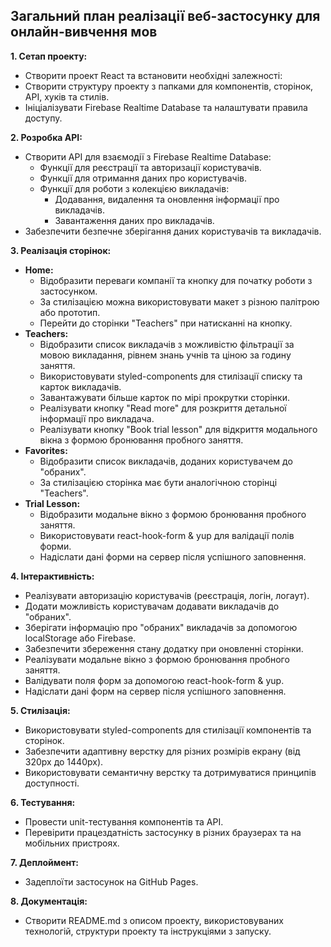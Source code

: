 ## Загальний план реалізації веб-застосунку для онлайн-вивчення мов

**1. Сетап проекту:**

- Створити проект React та встановити необхідні залежності:
- Створити структуру проекту з папками для компонентів, сторінок, API, хуків та стилів.
- Ініціалізувати Firebase Realtime Database та налаштувати правила доступу.

**2. Розробка API:**

- Створити API для взаємодії з Firebase Realtime Database:
  - Функції для реєстрації та авторизації користувачів.
  - Функції для отримання даних про користувачів.
  - Функції для роботи з колекцією викладачів:
    - Додавання, видалення та оновлення інформації про викладачів.
    - Завантаження даних про викладачів.
- Забезпечити безпечне зберігання даних користувачів та викладачів.

**3. Реалізація сторінок:**

- **Home:**
  - Відобразити переваги компанії та кнопку для початку роботи з застосунком.
  - За стилізацією можна використовувати макет з різною палітрою або прототип.
  - Перейти до сторінки "Teachers" при натисканні на кнопку.
- **Teachers:**
  - Відобразити список викладачів з можливістю фільтрації за мовою викладання, рівнем знань учнів та ціною за годину заняття.
  - Використовувати styled-components для стилізації списку та карток викладачів.
  - Завантажувати більше карток по мірі прокрутки сторінки.
  - Реалізувати кнопку "Read more" для розкриття детальної інформації про викладача.
  - Реалізувати кнопку "Book trial lesson" для відкриття модального вікна з формою бронювання пробного заняття.
- **Favorites:**
  - Відобразити список викладачів, доданих користувачем до "обраних".
  - За стилізацією сторінка має бути аналогічною сторінці "Teachers".
- **Trial Lesson:**
  - Відобразити модальне вікно з формою бронювання пробного заняття.
  - Використовувати react-hook-form & yup для валідації полів форми.
  - Надіслати дані форми на сервер після успішного заповнення.

**4. Інтерактивність:**

- Реалізувати авторизацію користувачів (реєстрація, логін, логаут).
- Додати можливість користувачам додавати викладачів до "обраних".
- Зберігати інформацію про "обраних" викладачів за допомогою localStorage або Firebase.
- Забезпечити збереження стану додатку при оновленні сторінки.
- Реалізувати модальне вікно з формою бронювання пробного заняття.
- Валідувати поля форм за допомогою react-hook-form & yup.
- Надіслати дані форм на сервер після успішного заповнення.

**5. Стилізація:**

- Використовувати styled-components для стилізації компонентів та сторінок.
- Забезпечити адаптивну верстку для різних розмірів екрану (від 320px до 1440px).
- Використовувати семантичну верстку та дотримуватися принципів доступності.

**6. Тестування:**

- Провести unit-тестування компонентів та API.
- Перевірити працездатність застосунку в різних браузерах та на мобільних пристроях.

**7. Деплоймент:**

- Задеплоїти застосунок на GitHub Pages.

**8. Документація:**

- Створити README.md з описом проекту, використовуваних технологій, структури проекту та інструкціями з запуску.
